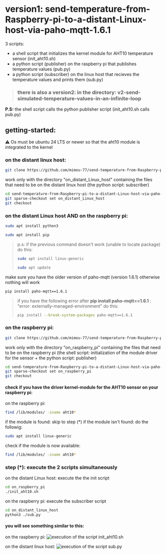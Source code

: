 # version1: send-temperature-from-Raspberry-pi-to-a-distant-Linux-host-via-paho-mqtt-1.6.1
3 scripts:
* a shell script that initializes the kernel module for AHT10 temperature sensor (init_aht10.sh)
* a python script (publisher) on the raspberry pi that publishes temperature values (pub.py)
* a python script (subscriber) on the linux host that recieves the temperature values and prints them (sub.py)

>### there is also a version2: in the directory: v2-send-simulated-temperature-values-in-an-infinite-loop 
  
**P.S:** the shell script calls the python publisher script (init_aht10.sh calls pub.py)
## getting-started:
⚠️ Os must be ubuntu 24 LTS or newer so that the aht10 module is integrated to the kernel
### on the distant linux host:
```bash
git clone https://github.com/mimou-77/send-temperature-from-Raspberry-pi-to-a-distant-Linux-host-via-paho-mqtt.git
```
work only with the directory "on_distant_Linux_host" containing the files that need to be on the distant linux host (the python script: subscriber)
```bash
cd send-temperature-from-Raspberry-pi-to-a-distant-Linux-host-via-paho-mqtt
git sparse-checkout set on_distant_Linux_host
git checkout
```
### on the distant Linux host AND on the raspberry pi:
```bash
sudo apt install python3
```
```bash
sudo apt install pip
```
> p.s: if the previous command doesn't work (unable to locate package) do this:
> ```bash
> sudo apt install linux-generic
> ```
> ```bash
> sudo apt update
> ```
make sure you have the older version of paho-mqtt (version 1.6.1) otherwise nothing will work
```bash
pip install paho-mqtt==1.6.1
```
> if you have the following error after **pip install paho-mqtt==1.6.1** : "error: externally-managed-environment" do this:
> ```bash
> pip install --break-system-packages paho-mqtt==1.6.1
> ```
### on the raspberry pi:
```bash
git clone https://github.com/mimou-77/send-temperature-from-Raspberry-pi-to-a-distant-Linux-host-via-paho-mqtt.git
```
work only with the directory "on_raspberry_pi" containing the files that need to be on the raspberry pi (the shell script: initialization of the module driver for the sensor + the python script: publisher)
```bash
cd send-temperature-from-Raspberry-pi-to-a-distant-Linux-host-via-paho-mqtt
git sparse-checkout set on_raspberry_pi
git checkout
```
#### check if you have the driver kernel-module for the AHT10 sensor on your raspberry pi:
on the raspberry pi:
```bash
find /lib/modules/ -iname aht10*
```
if the module is found: skip to step (*)
if the module isn't found: do the followig:
```bash
sudo apt install linux-generic
```
check if the module is now available:
```bash
find /lib/modules/ -iname aht10*
```
### step (*): execute the 2 scripts simultaneously 
on the distant Linux host: execute the the init script
```bash
cd on_raspberry_pi
./init_aht10.sh
```
on the raspberry pi: execute the subscriber script
```bash
cd on_distant_linux_host
python3 ./sub.py
```
#### you will see something similar to this:
on the raspberry pi:
![execution of the script init_aht10.sh](init_aht10.png)

on the distant linux host:
![execution of the script sub.py](sub.png)

